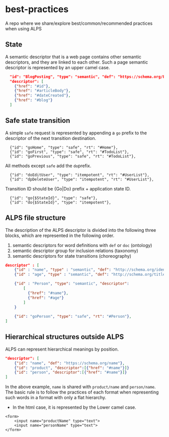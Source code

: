 # best-practices
A repo where we share/explore best/common/recommended practices when using ALPS 

## State

A semantic descriptor that is a web page contains other semantic descriptors, and they are linked to each other. Such a page semantic descriptor is represented by an upper camel case.

```json
  "id": "BlogPosting", "type": "semantic", "def": "https://schema.org/BlogPosting",
  "descriptor": [
    {"href": "#id"}, 
    {"href": "#articleBody"}, 
    {"href": "#dateCreated"},
    {"href": "#blog"}
  ]
```

## Safe state transition

A simple `safe` request is represented by appending a `go` prefix to the descriptor of the next transition destination.

```
  {"id": "goHome", "type": "safe", "rt": "#Home"},
  {"id": "goFirst", "type": "safe", "rt": "#TodoList"},
  {"id": "goPrevious", "type": "safe", "rt": "#TodoList"},
```

All methods except `safe` add the `do`prefix.

```
  {"id": "doEditUser", "type": "itempotent", "rt": "#UserList"},
  {"id": "dpDeleteUser", "type": "itempotent", "rt": "#UserList"},
```

Transition ID should be {Go|Do} prefix + application state ID.

```
  {"id": "go{$StateId}", "type": "safe"},
  {"id": "do{$StateId}", "type": "itempotent"},
```

## ALPS file structure

The description of the ALPS descriptor is divided into the following three blocks, which are represented in the following order.

1. semantic descriptors for word definitions with `def` or `doc` (ontology)
2. semantic descriptor group for inclusion relations (taxonomy)
3. semantic descriptors for state transitions (choreography)

```json
descriptor" : [
    {"id" : "name", "type" : "semantic", "def": "http://schema.org/identifier"},
    {"id" : "age", "type" : "semantic", "def": "http://schema.org/title"},

    {"id" : "Person", "type": "semantic", "descriptor":
        [
          {"href": "#name"},
          {"href": "#age"}
        ]
    }
    
    {"id": "goPerson", "type": "safe", "rt": "#Person"},
]
```

## Hierarchical structures outside ALPS

ALPS can represent hierarchical meanings by position.

```json
"descriptor": [
    {"id": "name", "def": "https://schema.org/name"},
    {"id": "product", "descriptor":[{"href": "#name"}]}
    {"id": "person", "descriptor":[{"href": "#name"}]}
]
```

In the above example, `name` is shared with `product/name` and `person/name`.
The basic rule is to follow the practices of each format when representing such words in a format with only a flat hierarchy.

* In the html case, it is represented by the Lower camel case.

```
<form>
    <input name="productName" type="text">
    <input name="personName" type="text">
</form>
```
